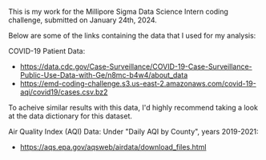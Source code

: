 This is my work for the Millipore Sigma Data Science Intern coding challenge, submitted on January 24th, 2024.

Below are some of the links containing the data that I used for my analysis:

COVID-19 Patient Data:

- https://data.cdc.gov/Case-Surveillance/COVID-19-Case-Surveillance-Public-Use-Data-with-Ge/n8mc-b4w4/about_data
- https://emd-coding-challenge.s3.us-east-2.amazonaws.com/covid-19-aqi/covid19/cases.csv.bz2

To acheive similar results with this data, I'd highly recommend taking a look at
the data dictionary for this dataset.

Air Quality Index (AQI) Data:
Under "Daily AQI by County", years 2019-2021:
- https://aqs.epa.gov/aqsweb/airdata/download_files.html
